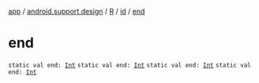 [app](../../../index.md) / [android.support.design](../../index.md) / [R](../index.md) / [id](index.md) / [end](.)

# end

`static val end: `[`Int`](https://kotlinlang.org/api/latest/jvm/stdlib/kotlin/-int/index.html)
`static val end: `[`Int`](https://kotlinlang.org/api/latest/jvm/stdlib/kotlin/-int/index.html)
`static val end: `[`Int`](https://kotlinlang.org/api/latest/jvm/stdlib/kotlin/-int/index.html)
`static val end: `[`Int`](https://kotlinlang.org/api/latest/jvm/stdlib/kotlin/-int/index.html)
